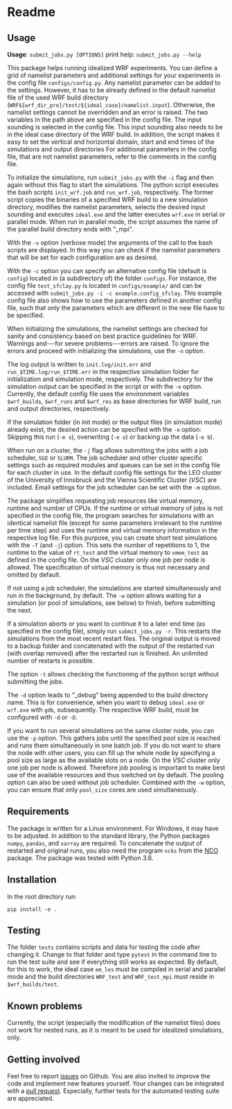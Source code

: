 # Readme
## Usage

**Usage**: `submit_jobs.py [OPTIONS]`
print help: `submit_jobs.py --help`

This package helps running idealized WRF experiments. You can define a grid of namelist parameters and additional settings for your experiments in the config file `configs/config.py`. Any namelist parameter can be added to the settings. However, it has to be already defined in the default namelist file of the used WRF build directory (`WRF${wrf_dir_pre}/test/${ideal_case}/namelist.input`). Otherwise, the namelist settings cannot be overridden and an error is raised. The two variables in the path above are specified in the config file.
The input sounding is selected in the config file. This input sounding also needs to be in the ideal case directory of the WRF build.
In addition, the script makes it easy to set the vertical and horizontal domain, start and end times of the simulations and output directories
For additional parameters in the config file, that are not namelist parameters, refer to the comments in the config file.

To initialize the simulations, run `submit_jobs.py` with the `-i` flag and then again without this flag to start the simulations. The python script executes the bash scripts `init_wrf.job` and `run_wrf.job`, respectively. The former script copies the binaries of a specified WRF build to a new simulation directory, modifies the namelist parameters, selects the desired input sounding and executes `ideal.exe` and the latter executes `wrf.exe` in serial or parallel mode.
When run in parallel mode, the script assumes the name of the parallel build directory ends with "_mpi".

With the `-v` option (verbose mode) the arguments of the call to the bash scripts are displayed. In this way you can check if the namelist parameters that will be set for each configuration are as desired.

With the `-c` option you can specify an alternative config file (default is `config`) located in (a subdirectory of) the folder `configs`. For instance, the config file `test_sfclay.py` is located in `configs/example/` and can be accessed with `submit_jobs.py -i -c example.config_sfclay`. This example config file also shows how to use the parameters defined in another config file, such that only the parameters which are different in the new file have to be specified.

When initializing the simulations, the namelist settings are checked for sanity and consistency based on best practice guidelines for WRF. Warnings and---for severe problems---errors are raised. To ignore the errors and proceed with initializing the simulations, use the `-n` option.

The log output is written to `init.log/init.err` and `run_$TIME.log/run_$TIME.err` in the respective simulation folder for initialization and simulation mode, respectively. The subdirectory for the simulation output can be specified in the script or with the `-o` option. Currently, the default config file uses the environment variables `$wrf_builds`, `$wrf_runs` and `$wrf_res` as base directories for WRF build, run and output directories, respectively.

If the simulation folder (in init mode) or the output files (in simulation mode) already exist, the desired action can be specified with the `-e` option: Skipping this run (`-e s`), overwriting (`-e o`) or backing up the data (`-e b`).

When run on a cluster, the `-j` flag allows submitting the jobs with a job scheduler, `SGE` or `SLURM`. The job scheduler and other cluster specific settings such as required modules and queues can be set in the config file for each cluster in use. In the default config file settings for the LEO cluster of the University of Innsbruck and the Vienna Scientific Cluster (*VSC*) are included. Email settings for the job scheduler can be set with the `-m` option.

The package simplifies requesting job resources like virtual memory, runtime and number of CPUs. If the runtime or virtual memory of jobs is not specified in the config file, the program searches for simulations with an identical namelist file (except for some parameters irrelevant to the runtime per time step) and uses the runtime and virtual memory information in the respective log file. For this purpose, you can create short test simulations with the `-T` (and `-j`) option. This sets the number of repetitions to 1, the runtime to the value of `rt_test` and the virtual memory to `vmem_test` as defined in the config file. On the *VSC* cluster only one job per node is allowed. The specification of virtual memory is thus not necessary and omitted by default.

If not using a job scheduler, the simulations are started simultaneously and run in the background, by default. The `-w` option allows waiting for a simulation (or pool of simulations, see below) to finish, before submitting the next.

If a simulation aborts or you want to continue it to a later end time (as specified in the config file), simply run `submit_jobs.py -r`. This restarts the simulations from the most recent restart files. The original output is moved to a backup folder and concatenated with the output of the restarted run (with overlap removed) after the restarted run is finished. An unlimited number of restarts is possible.

The option `-t` allows checking the functioning of the python script without submitting the jobs.

The `-d` option leads to "_debug" being appended to the build directory name. This is for convenience, when you want to debug `ideal.exe` or `wrf.exe` with `gdb`, subsequently. The respective WRF build, must be configured with `-d` or `-D`.

If you want to run several simulations on the same cluster node, you can use the `-p` option. This gathers jobs until the specified pool size is reached and runs them simultaneously in one batch job. If you do not want to share the node with other users, you can fill up the whole node by specifying a pool size as large as the available slots on a node. On the *VSC* cluster only one job per node is allowed. Therefore job pooling is important to make best use of the available resources and thus switched on by default.
The pooling option can also be used without job scheduler. Combined with the `-w` option, you can ensure that only `pool_size` cores are used simultaneously.

## Requirements
The package is written for a Linux environment. For Windows, it may have to be adjusted.
In addition to the standard library, the Python packages `numpy`, `pandas`, and `xarray` are required. To concatenate the output of restarted and original runs, you also need the program `ncks` from the [NCO](http://nco.sourceforge.net/) package.
The package was tested with Python 3.6.

## Installation
In the root directory run:

`pip install -e .` 

## Testing
The folder `tests` contains scripts and data for testing the code after changing it.
Change to that folder and type `pytest` in the command line to run the test suite and see if everything still works as expected.
By default, for this to work, the ideal case `em_les` must be compiled in serial and parallel mode and the build directories `WRF_test` and `WRF_test_mpi` must reside in `$wrf_builds/test`.

## Known problems
Currently, the script (especially the modification of the namelist files) does not work for nested runs, as it is meant to be used for idealized simulations, only.

## Getting involved
Feel free to report [issues](https://github.com/matzegoebel/run_wrf/issues) on Github.
You are also invited to improve the code and implement new features yourself. Your changes can be integrated with a [pull request](https://github.com/matzegoebel/run_wrf/pulls).
Especially, further tests for the automated testing suite are appreciated.
